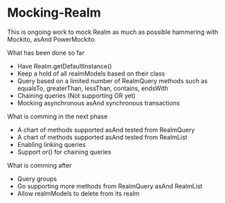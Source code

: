 # Mocking-Realm

This is ongoing work to mock Realm as much as possible hammering with Mockito, asAnd PowerMockito.

What has been done so far
- Have Realm.getDefaultInstance()
- Keep a hold of all realmModels based on their class
- Query based on a limited number of RealmQuery methods such as equalsTo, greaterThan, lessThan, contains, endsWith
- Chaining queries (Not supporting OR yet)
- Mocking asynchronous asAnd synchronous transactions

What is comming in the next phase
- A chart of methods supported asAnd tested from RealmQuery
- A chart of methods supported asAnd tested from RealmList
- Enabling linking queries
- Support or() for chaining queries

What is comming after
- Query groups
- Go supporting more methods from RealmQuery asAnd RealmList
- Allow realmModels to delete from its realm
